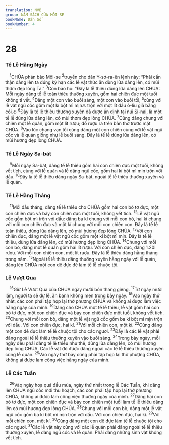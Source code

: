 ```yaml
---
translation: NVB
group: NĂM SÁCH CỦA MÔI-SE
bookName: Dân Số 
bookNumber: 4
---
```


<div class="title"><h1>28</h1><h3>Tế Lễ Hằng Ngày </h3></div>
<span class="verse dan_28_1"> <sup>1</sup>CHÚA phán bảo Môi-se </span>
<span class="verse dan_28_2"><sup>2</sup>truyền cho dân Y-sơ-ra-ên lệnh này: “Phải cẩn thận dâng lên ta đúng kỳ hạn các lễ vật thức ăn dùng lửa dâng lên, có mùi thơm đẹp lòng Ta.” </span>
<span class="verse dan_28_3"><sup>3</sup>Con bảo họ: “Đây là lễ thiêu dùng lửa dâng lên CHÚA: Mỗi ngày dâng tế lễ toàn thiêu thường xuyên, gồm hai chiên đực một tuổi không tì vết. </span>
<span class="verse dan_28_4"><sup>4</sup>Dâng một con vào buổi sáng, một con vào buổi tối, </span>
<span class="verse dan_28_5"><sup>5</sup>cùng với lễ vật ngũ cốc gồm một kí bột mì mịn<a data-toggle="tooltip" data-placement="bottom" title="Nt: Một phần mười ê-pha">⚓</a> trộn với một lít dầu ô-liu giã bằng cối.<a data-toggle="tooltip" data-placement="bottom" title="Nt: Một phần tư hin">⚓</a></span>
<span class="verse dan_28_6"><sup>6</sup>Đây là tế lễ thiêu thường xuyên đã được ấn định tại núi Si-nai, là một tế lễ dùng lửa dâng lên, có mùi thơm đẹp lòng CHÚA. </span>
<span class="verse dan_28_7"><sup>7</sup>Cũng dâng chung với chiên một lễ quán, gồm một lít rượu; đổ rượu ra trên bàn thờ trước mặt CHÚA. </span>
<span class="verse dan_28_8"><sup>8</sup>Vào lúc chạng vạn tối cũng dâng một con chiên cùng với lễ vật ngũ cốc và lễ quán giống như lễ buổi sáng. Đây là tế lễ dùng lửa dâng lên, có mùi hương đẹp lòng CHÚA. <br/></span>
<div class="title"><h3>Tế Lễ Ngày Sa-bát </h3></div>
<span class="verse dan_28_9"> <sup>9</sup>Mỗi ngày Sa-bát, dâng tế lễ thiêu gồm hai con chiên đực một tuổi, không vết tích, cùng với lễ quán và lễ dâng ngũ cốc, gồm hai kí bột mì mịn trộn với dầu. </span>
<span class="verse dan_28_10"><sup>10</sup>Đây là tế lễ thiêu dâng ngày Sa-bát, ngoài tế lễ thiêu thường xuyên và lễ quán. <br/></span>
<div class="title"><h3>Tế Lễ Hằng Tháng </h3></div>
<span class="verse dan_28_11"> <sup>11</sup>Mỗi đầu tháng, dâng tế lễ thiêu cho CHÚA gồm hai con bò tơ đực, một con chiên đực và bảy con chiên đực một tuổi, không vết tích. </span>
<span class="verse dan_28_12"><sup>12</sup>Lễ vật ngũ cốc gồm bột mì trộn với dầu: dâng ba kí chung với mỗi con bò, hai kí chung với mỗi con chiên đực và một kí chung với mỗi con chiên con. Đây là tế lễ toàn thiêu, dùng lửa dâng lên, có mùi hương đẹp lòng CHÚA. </span>
<span class="verse dan_28_13"><sup>13</sup>Với con chiên đực, dâng một lễ vật ngũ cốc gồm một kí bột mì mịn. Đây là tế lễ thiêu, dùng lửa dâng lên, có mùi hương đẹp lòng CHÚA. </span>
<span class="verse dan_28_14"><sup>14</sup>Chung với mỗi con bò, dâng một lễ quán gồm hai lít rượu. Với con chiên đực, dâng 1.20l rượu. Với mỗi con chiên con, một lít rượu. Đây là lễ thiêu dâng hằng tháng trong năm. </span>
<span class="verse dan_28_15"><sup>15</sup>Ngoài tế lễ thiêu dâng thường xuyên hằng ngày với lễ quán, dâng lên CHÚA một con dê đực để làm tế lễ chuộc tội. <br/></span>
<div class="title"><h3>Lễ Vượt Qua </h3></div>
<span class="verse dan_28_16"> <sup>16</sup>Giữ Lễ Vượt Qua của CHÚA ngày mười bốn tháng giêng. </span>
<span class="verse dan_28_17"><sup>17</sup>Từ ngày mười lăm, người ta sẽ dự lễ, ăn bánh không men trong bảy ngày. </span>
<span class="verse dan_28_18"><sup>18</sup>Vào ngày thứ nhất, các con phải tập họp lại thờ phượng CHÚA và không ai được làm việc hằng ngày của mình. </span>
<span class="verse dan_28_19"><sup>19</sup>Dâng cho CHÚA một tế lể thiêu, lễ vật gồm hai con bò tơ đực, một con chiên đực và bảy con chiên đực một tuổi, không vết tích. </span>
<span class="verse dan_28_20"><sup>20</sup>Chung với mỗi con bò, dâng một lễ vật ngũ cốc gồm ba kí bột mì mịn trộn với dầu. Với con chiên đực, hai kí. </span>
<span class="verse dan_28_21"><sup>21</sup>Với mỗi chiên con, một kí. </span>
<span class="verse dan_28_22"><sup>22</sup>Cũng dâng một con dê đực làm tế lễ chuộc tội cho các ngươi. </span>
<span class="verse dan_28_23"><sup>23</sup>Đấy là các lễ vật phải dâng ngoài tế lễ thiêu thường xuyên vào buổi sáng. </span>
<span class="verse dan_28_24"><sup>24</sup>Trong bảy ngày, mỗi ngày đều phải dâng tế lễ thiêu như thế, dùng lửa dâng lên, có mùi hương đẹp lòng CHÚA. Các lễ vật đó được dâng ngoài các tế lễ thiêu thường xuyên cùng lễ quán. </span>
<span class="verse dan_28_25"><sup>25</sup>Vào ngày thứ bảy cũng phải tập họp lại thờ phượng CHÚA, không ai được làm công việc hằng ngày của mình. <br/></span>
<div class="title"><h3>Lễ Các Tuần </h3></div>
<span class="verse dan_28_26"> <sup>26</sup>Vào ngày hoa quả đầu mùa, ngày thứ nhất trong lễ Các Tuần, khi dâng lên CHÚA ngũ cốc mới thu hoạch, các con phải tập họp lại thờ phượng CHÚA, không ai được làm công việc thường ngày của mình. </span>
<span class="verse dan_28_27"><sup>27</sup>Dâng hai con bò tơ đực, một con chiên đực và bảy con chiên một tuổi làm tế lễ thiêu dâng lên có mùi hương đẹp lòng CHÚA. </span>
<span class="verse dan_28_28"><sup>28</sup>Chung với mỗi con bò, dâng một lễ vật ngũ cốc gồm ba kí bột mì mịn trộn với dầu. Với con chiên đực, hai kí. </span>
<span class="verse dan_28_29"><sup>29</sup>Với mỗi chiên con, một kí. </span>
<span class="verse dan_28_30"><sup>30</sup>Cũng dâng một con dê đực làm tế lễ chuộc tội cho các ngươi. </span>
<span class="verse dan_28_31"><sup>31</sup>Các lễ vật này cùng với các lễ quán phải dâng ngoài tế lễ thiêu thường xuyên, lễ dâng ngũ cốc và lễ quán. Phải dâng những sinh vật không vết tích. <br/></span>
